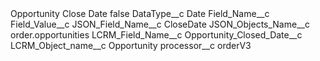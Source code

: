 <?xml version="1.0" encoding="UTF-8"?>
<CustomMetadata xmlns="http://soap.sforce.com/2006/04/metadata" xmlns:xsi="http://www.w3.org/2001/XMLSchema-instance" xmlns:xsd="http://www.w3.org/2001/XMLSchema">
    <label>Opportunity Close Date</label>
    <protected>false</protected>
    <values>
        <field>DataType__c</field>
        <value xsi:type="xsd:string">Date</value>
    </values>
    <values>
        <field>Field_Name__c</field>
        <value xsi:nil="true"/>
    </values>
    <values>
        <field>Field_Value__c</field>
        <value xsi:nil="true"/>
    </values>
    <values>
        <field>JSON_Field_Name__c</field>
        <value xsi:type="xsd:string">CloseDate</value>
    </values>
    <values>
        <field>JSON_Objects_Name__c</field>
        <value xsi:type="xsd:string">order.opportunities</value>
    </values>
    <values>
        <field>LCRM_Field_Name__c</field>
        <value xsi:type="xsd:string">Opportunity_Closed_Date__c</value>
    </values>
    <values>
        <field>LCRM_Object_name__c</field>
        <value xsi:type="xsd:string">Opportunity</value>
    </values>
    <values>
        <field>processor__c</field>
        <value xsi:type="xsd:string">orderV3</value>
    </values>
</CustomMetadata>
